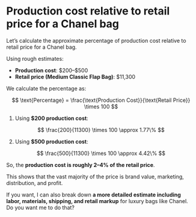 # Production cost relative to retail price for a Chanel bag

Let’s calculate the approximate percentage of production cost relative to retail price for a Chanel bag.

Using rough estimates:

* **Production cost**: \$200–\$500
* **Retail price (Medium Classic Flap Bag)**: \$11,300

We calculate the percentage as:

$$
\text{Percentage} = \frac{\text{Production Cost}}{\text{Retail Price}} \times 100
$$

1. Using **\$200 production cost**:

$$
\frac{200}{11300} \times 100 \approx 1.77\%
$$

2. Using **\$500 production cost**:

$$
\frac{500}{11300} \times 100 \approx 4.42\%
$$

So, the **production cost is roughly 2–4% of the retail price**.

This shows that the vast majority of the price is brand value, marketing, distribution, and profit.

If you want, I can also break down **a more detailed estimate including labor, materials, shipping, and retail markup** for luxury bags like Chanel. Do you want me to do that?

